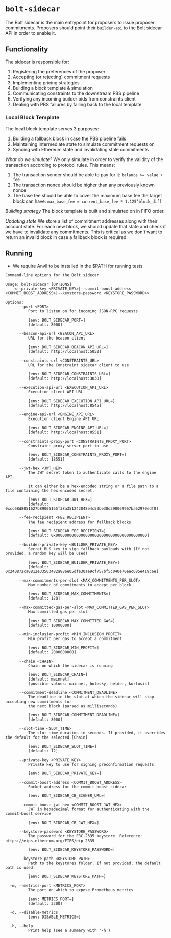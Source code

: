 # `bolt-sidecar`

The Bolt sidecar is the main entrypoint for proposers to issue proposer commitments. Proposers should point their `builder-api` to the Bolt sidecar API in order to enable it.

## Functionality

The sidecar is responsible for:

1. Registering the preferences of the proposer
2. Accepting (or rejecting) commitment requests
3. Implementing pricing strategies
4. Building a block template & simulation
5. Communicating constraints to the downstream PBS pipeline
6. Verifying any incoming builder bids from constraints client
7. Dealing with PBS failures by falling back to the local template

### Local Block Template

The local block template serves 3 purposes:

1. Building a fallback block in case the PBS pipeline fails
2. Maintaining intermediate state to simulate commitment requests on
3. Syncing with Ethereum state and invalidating stale commitments

_What do we simulate?_
We only simulate in order to verify the validity of the transaction according to protocol rules. This means:

1. The transaction sender should be able to pay for it: `balance >= value + fee`
2. The transaction nonce should be higher than any previously known nonce
3. The base fee should be able to cover the maximum base fee the target block can have: `max_base_fee = current_base_fee * 1.125^block_diff`

_Building strategy_
The block template is built and simulated on in FIFO order.

_Updating state_
We store a list of commitment addresses along with their account state. For each new block, we should update that state and check if we have to invalidate any commitments. This is critical as we don't want to return an invalid block
in case a fallback block is required.

## Running

- We require Anvil to be installed in the $PATH for running tests

```text
Command-line options for the Bolt sidecar

Usage: bolt-sidecar [OPTIONS]
    <--private-key <PRIVATE_KEY>|--commit-boost-address <COMMIT_BOOST_ADDRESS>|--keystore-password <KEYSTORE_PASSWORD>>

Options:
      --port <PORT>
          Port to listen on for incoming JSON-RPC requests

          [env: BOLT_SIDECAR_PORT=]
          [default: 8000]

      --beacon-api-url <BEACON_API_URL>
          URL for the beacon client

          [env: BOLT_SIDECAR_BEACON_API_URL=]
          [default: http://localhost:5052]

      --constraints-url <CONSTRAINTS_URL>
          URL for the Constraint sidecar client to use

          [env: BOLT_SIDECAR_CONSTRAINTS_URL=]
          [default: http://localhost:3030]

      --execution-api-url <EXECUTION_API_URL>
          Execution client API URL

          [env: BOLT_SIDECAR_EXECUTION_API_URL=]
          [default: http://localhost:8545]

      --engine-api-url <ENGINE_API_URL>
          Execution client Engine API URL

          [env: BOLT_SIDECAR_ENGINE_API_URL=]
          [default: http://localhost:8551]

      --constraints-proxy-port <CONSTRAINTS_PROXY_PORT>
          Constraint proxy server port to use

          [env: BOLT_SIDECAR_CONSTRAINTS_PROXY_PORT=]
          [default: 18551]

      --jwt-hex <JWT_HEX>
          The JWT secret token to authenticate calls to the engine API.

          It can either be a hex-encoded string or a file path to a file containing the hex-encoded secret.

          [env: BOLT_SIDECAR_JWT_HEX=]
          [default: 0xcc68d8051627b89005165f38a351242848e4c53be38d398069967ba62970edf0]

      --fee-recipient <FEE_RECIPIENT>
          The fee recipient address for fallback blocks

          [env: BOLT_SIDECAR_FEE_RECIPIENT=]
          [default: 0x0000000000000000000000000000000000000000]

      --builder-private-key <BUILDER_PRIVATE_KEY>
          Secret BLS key to sign fallback payloads with (If not provided, a random key will be used)

          [env: BOLT_SIDECAR_BUILDER_PRIVATE_KEY=]
          [default: 0x240872ca0812e33503482a886e05dfe30ae9cf757bf5c040e70eac685e419c6e]

      --max-commitments-per-slot <MAX_COMMITMENTS_PER_SLOT>
          Max number of commitments to accept per block

          [env: BOLT_SIDECAR_MAX_COMMITMENTS=]
          [default: 128]

      --max-committed-gas-per-slot <MAX_COMMITTED_GAS_PER_SLOT>
          Max committed gas per slot

          [env: BOLT_SIDECAR_MAX_COMMITTED_GAS=]
          [default: 10000000]

      --min-inclusion-profit <MIN_INCLUSION_PROFIT>
          Min profit per gas to accept a commitment

          [env: BOLT_SIDECAR_MIN_PROFIT=]
          [default: 2000000000]

      --chain <CHAIN>
          Chain on which the sidecar is running

          [env: BOLT_SIDECAR_CHAIN=]
          [default: mainnet]
          [possible values: mainnet, holesky, helder, kurtosis]

      --commitment-deadline <COMMITMENT_DEADLINE>
          The deadline in the slot at which the sidecar will stop accepting new commitments for
          the next block (parsed as milliseconds)

          [env: BOLT_SIDECAR_COMMITMENT_DEADLINE=]
          [default: 8000]

      --slot-time <SLOT_TIME>
          The slot time duration in seconds. If provided, it overrides the default for the selected [Chain]

          [env: BOLT_SIDECAR_SLOT_TIME=]
          [default: 12]

      --private-key <PRIVATE_KEY>
          Private key to use for signing preconfirmation requests

          [env: BOLT_SIDECAR_PRIVATE_KEY=]

      --commit-boost-address <COMMIT_BOOST_ADDRESS>
          Socket address for the commit-boost sidecar

          [env: BOLT_SIDECAR_CB_SIGNER_URL=]

      --commit-boost-jwt-hex <COMMIT_BOOST_JWT_HEX>
          JWT in hexadecimal format for authenticating with the commit-boost service

          [env: BOLT_SIDECAR_CB_JWT_HEX=]

      --keystore-password <KEYSTORE_PASSWORD>
          The password for the ERC-2335 keystore. Reference: https://eips.ethereum.org/EIPS/eip-2335

          [env: BOLT_SIDECAR_KEYSTORE_PASSWORD=]

      --keystore-path <KEYSTORE_PATH>
          Path to the keystores folder. If not provided, the default path is used

          [env: BOLT_SIDECAR_KEYSTORE_PATH=]

  -m, --metrics-port <METRICS_PORT>
          The port on which to expose Prometheus metrics

          [env: METRICS_PORT=]
          [default: 3300]

  -d, --disable-metrics
          [env: DISABLE_METRICS=]

  -h, --help
          Print help (see a summary with '-h')
```
